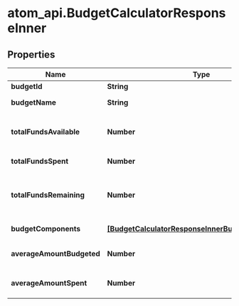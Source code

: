 # atom_api.BudgetCalculatorResponseInner

## Properties
Name | Type | Description | Notes
------------ | ------------- | ------------- | -------------
**budgetId** | **String** | The ID of the budget | [optional] 
**budgetName** | **String** | The name of the budget | [optional] 
**totalFundsAvailable** | **Number** | Total amount of funds originally available in the budget | [optional] 
**totalFundsSpent** | **Number** | Total amount of funds spent | [optional] 
**totalFundsRemaining** | **Number** | Total amount of funds remaining; delta of total_funds_available - total_funds_spent | [optional] 
**budgetComponents** | [**[BudgetCalculatorResponseInnerBudgetComponents]**](BudgetCalculatorResponseInnerBudgetComponents.md) | Total funds spent per category | [optional] 
**averageAmountBudgeted** | **Number** | Average amount budgeted for each budget component | [optional] 
**averageAmountSpent** | **Number** | Average amount spent for each budget component | [optional] 


